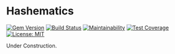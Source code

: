 # Hashematics

[![Gem Version](https://badge.fury.io/rb/hashematics.svg)](https://badge.fury.io/rb/hashematics) [![Build Status](https://travis-ci.org/bluemarblepayroll/hashematics.svg?branch=master)](https://travis-ci.org/bluemarblepayroll/hashematics) [![Maintainability](https://api.codeclimate.com/v1/badges/a171325c301e58eb4fb0/maintainability)](https://codeclimate.com/github/bluemarblepayroll/hashematics/maintainability) [![Test Coverage](https://api.codeclimate.com/v1/badges/a171325c301e58eb4fb0/test_coverage)](https://codeclimate.com/github/bluemarblepayroll/hashematics/test_coverage) [![License: MIT](https://img.shields.io/badge/License-MIT-yellow.svg)](https://opensource.org/licenses/MIT)

Under Construction.
